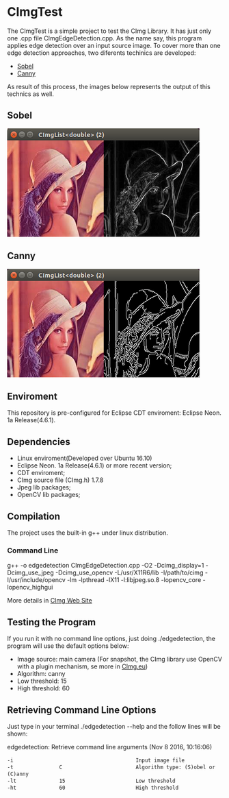 # CImgTest

The CImgTest is a simple project to test the CImg Library. It has just only one .cpp file CImgEdgeDetection.cpp. As the name say, this program applies edge detection over an input source image. To cover more than one edge detection approaches, two diferents techinics are developed:

* [Sobel](https://en.wikipedia.org/wiki/Sobel_operator)  
* [Canny](https://en.wikipedia.org/wiki/Canny_edge_detector)

As result of this process, the images below represents the output of this technics as well.

## Sobel
![Sobel Operator](https://github.com/the00ball/CImgTest/blob/master/img/lena_sobel.png?raw=true)

## Canny
![Canny Algorithm](https://github.com/the00ball/CImgTest/blob/master/img/lena_canny.png?raw=true)

## Enviroment

This repository is pre-configured for Eclipse CDT enviroment: Eclipse Neon. 1a Release(4.6.1).

## Dependencies

* Linux enviroment(Developed over Ubuntu 16.10)
* Eclipse Neon. 1a Release(4.6.1) or more recent version;
* CDT enviroment;
* CImg source file (CImg.h) 1.7.8
* Jpeg lib packages;
* OpenCV lib packages;

## Compilation

The project uses the built-in g++ under linux distribution.

### Command Line

g++ -o edgedetection CImgEdgeDetection.cpp -O2 -Dcimg_display=1 -Dcimg_use_jpeg -Dcimg_use_opencv -L/usr/X11R6/lib -I/path/to/cimg -I/usr/include/opencv -lm -lpthread -lX11 -l:libjpeg.so.8 -lopencv_core -lopencv_highgui

More details in [CImg Web Site](http://cimg.eu/reference/group__cimg__overview.html)

## Testing the Program

If you run it with no command line options, just doing ./edgedetection, the program will use the default options below:

* Image source: main camera (For snapshot, the CImg library use OpenCV with a plugin mechanism, se more in [CImg.eu](http://cimg.eu/))
* Algorithm: canny
* Low threshold: 15 
* High threshold: 60

## Retrieving Command Line Options

Just type in your terminal ./edgedetection --help and the follow lines will be shown:

edgedetection: Retrieve command line arguments (Nov  8 2016, 10:16:06)

    -i                                        Input image file
    -t               C                        Algorithm type: (S)obel or (C)anny
    -lt              15                       Low threshold
    -ht              60                       High threshold
    

